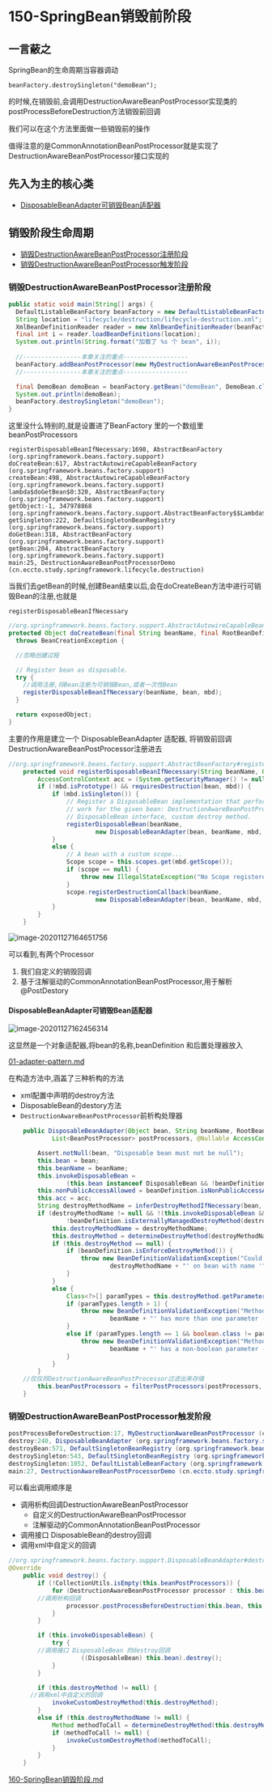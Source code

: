 # 150-SpringBean销毁前阶段

## 一言蔽之

SpringBean的生命周期当容器调动

```
beanFactory.destroySingleton("demoBean");
```

的时候,在销毁前,会调用DestructionAwareBeanPostProcessor实现类的postProcessBeforeDestruction方法销毁前回调

我们可以在这个方法里面做一些销毁前的操作

值得注意的是CommonAnnotationBeanPostProcessor就是实现了DestructionAwareBeanPostProcessor接口实现的

## 先入为主的核心类

- [DisposableBeanAdapter可销毁Bean适配器](#DisposableBeanAdapter可销毁Bean适配器)

## 销毁阶段生命周期

- [销毁DestructionAwareBeanPostProcessor注册阶段](#销毁DestructionAwareBeanPostProcessor注册阶段)
- [销毁DestructionAwareBeanPostProcessor触发阶段](#销毁DestructionAwareBeanPostProcessor触发阶段)

### 销毁DestructionAwareBeanPostProcessor注册阶段

```java
public static void main(String[] args) {
  DefaultListableBeanFactory beanFactory = new DefaultListableBeanFactory();
  String location = "lifecycle/destruction/lifecycle-destruction.xml";
  XmlBeanDefinitionReader reader = new XmlBeanDefinitionReader(beanFactory);
  final int i = reader.loadBeanDefinitions(location);
  System.out.println(String.format("加载了 %s 个 bean", i));
  
  //----------------本章关注的重点------------------
  beanFactory.addBeanPostProcessor(new MyDestructionAwareBeanPostProcessor());
  //----------------本章关注的重点------------------

  final DemoBean demoBean = beanFactory.getBean("demoBean", DemoBean.class);
  System.out.println(demoBean);
  beanFactory.destroySingleton("demoBean");
}
```

这里没什么特别的,就是设置进了BeanFactory 里的一个数组里beanPostProcessors

```
registerDisposableBeanIfNecessary:1698, AbstractBeanFactory (org.springframework.beans.factory.support)
doCreateBean:617, AbstractAutowireCapableBeanFactory (org.springframework.beans.factory.support)
createBean:498, AbstractAutowireCapableBeanFactory (org.springframework.beans.factory.support)
lambda$doGetBean$0:320, AbstractBeanFactory (org.springframework.beans.factory.support)
getObject:-1, 347978868 (org.springframework.beans.factory.support.AbstractBeanFactory$$Lambda$6)
getSingleton:222, DefaultSingletonBeanRegistry (org.springframework.beans.factory.support)
doGetBean:318, AbstractBeanFactory (org.springframework.beans.factory.support)
getBean:204, AbstractBeanFactory (org.springframework.beans.factory.support)
main:25, DestructionAwareBeanPostProcessorDemo (cn.eccto.study.springframework.lifecycle.destruction)
```

当我们去getBean的时候,创建Bean结束以后,会在doCreateBean方法中进行可销毁Bean的注册,也就是

```
registerDisposableBeanIfNecessary
```

```java
//org.springframework.beans.factory.support.AbstractAutowireCapableBeanFactory#doCreateBean
protected Object doCreateBean(final String beanName, final RootBeanDefinition mbd, final @Nullable Object[] args)
  throws BeanCreationException {

  //忽略创建过程

  // Register bean as disposable.
  try {
    //调用注册,将Bean注册为可销毁Bean,或者一次性Bean
    registerDisposableBeanIfNecessary(beanName, bean, mbd);
  }

  return exposedObject;
}
```

主要的作用是建立一个 DisposableBeanAdapter 适配器, 将销毁前回调 DestructionAwareBeanPostProcessor注册进去

```java
//org.springframework.beans.factory.support.AbstractBeanFactory#registerDisposableBeanIfNecessary
	protected void registerDisposableBeanIfNecessary(String beanName, Object bean, RootBeanDefinition mbd) {
		AccessControlContext acc = (System.getSecurityManager() != null ? getAccessControlContext() : null);
		if (!mbd.isPrototype() && requiresDestruction(bean, mbd)) {
			if (mbd.isSingleton()) {
				// Register a DisposableBean implementation that performs all destruction
				// work for the given bean: DestructionAwareBeanPostProcessors,
				// DisposableBean interface, custom destroy method.
				registerDisposableBean(beanName,
						new DisposableBeanAdapter(bean, beanName, mbd, getBeanPostProcessors(), acc));
			}
			else {
				// A bean with a custom scope...
				Scope scope = this.scopes.get(mbd.getScope());
				if (scope == null) {
					throw new IllegalStateException("No Scope registered for scope name '" + mbd.getScope() + "'");
				}
				scope.registerDestructionCallback(beanName,
						new DisposableBeanAdapter(bean, beanName, mbd, getBeanPostProcessors(), acc));
			}
		}
	}
```

![image-20201127164651756](../../assets/image-20201127164651756.png)

可以看到,有两个Processor 

1. 我们自定义的销毁回调
2. 基于注解驱动的CommonAnnotationBeanPostProcessor,用于解析@PostDestory



#### DisposableBeanAdapter可销毁Bean适配器

![image-20201127162456314](../../assets/image-20201127162456314.png)

这显然是一个对象适配器,将bean的名称,beanDefinition 和后置处理器放入

 [01-adapter-pattern.md](../../01-design-patterns/03-structural-patterns/01-adapter-pattern.md) 

在构造方法中,涵盖了三种析构的方法

- xml配置中声明的destroy方法
- DisposableBean的destory方法
- `DestructionAwareBeanPostProcessor`前析构处理器

```java
	public DisposableBeanAdapter(Object bean, String beanName, RootBeanDefinition beanDefinition,
			List<BeanPostProcessor> postProcessors, @Nullable AccessControlContext acc) {

		Assert.notNull(bean, "Disposable bean must not be null");
		this.bean = bean;
		this.beanName = beanName;
		this.invokeDisposableBean =
				(this.bean instanceof DisposableBean && !beanDefinition.isExternallyManagedDestroyMethod("destroy"));
		this.nonPublicAccessAllowed = beanDefinition.isNonPublicAccessAllowed();
		this.acc = acc;
		String destroyMethodName = inferDestroyMethodIfNecessary(bean, beanDefinition);
		if (destroyMethodName != null && !(this.invokeDisposableBean && "destroy".equals(destroyMethodName)) &&
				!beanDefinition.isExternallyManagedDestroyMethod(destroyMethodName)) {
			this.destroyMethodName = destroyMethodName;
			this.destroyMethod = determineDestroyMethod(destroyMethodName);
			if (this.destroyMethod == null) {
				if (beanDefinition.isEnforceDestroyMethod()) {
					throw new BeanDefinitionValidationException("Could not find a destroy method named '" +
							destroyMethodName + "' on bean with name '" + beanName + "'");
				}
			}
			else {
				Class<?>[] paramTypes = this.destroyMethod.getParameterTypes();
				if (paramTypes.length > 1) {
					throw new BeanDefinitionValidationException("Method '" + destroyMethodName + "' of bean '" +
							beanName + "' has more than one parameter - not supported as destroy method");
				}
				else if (paramTypes.length == 1 && boolean.class != paramTypes[0]) {
					throw new BeanDefinitionValidationException("Method '" + destroyMethodName + "' of bean '" +
							beanName + "' has a non-boolean parameter - not supported as destroy method");
				}
			}
		}
    //仅仅将DestructionAwareBeanPostProcessor过滤出来存储
		this.beanPostProcessors = filterPostProcessors(postProcessors, bean);
	}

```

### 销毁DestructionAwareBeanPostProcessor触发阶段

```java
postProcessBeforeDestruction:17, MyDestructionAwareBeanPostProcessor (cn.eccto.study.springframework.lifecycle.destruction)
destroy:240, DisposableBeanAdapter (org.springframework.beans.factory.support)
destroyBean:571, DefaultSingletonBeanRegistry (org.springframework.beans.factory.support)
destroySingleton:543, DefaultSingletonBeanRegistry (org.springframework.beans.factory.support)
destroySingleton:1052, DefaultListableBeanFactory (org.springframework.beans.factory.support)
main:27, DestructionAwareBeanPostProcessorDemo (cn.eccto.study.springframework.lifecycle.destruction)
```

可以看出调用顺序是

- 调用析构回调DestructionAwareBeanPostProcessor
  - 自定义的DestructionAwareBeanPostProcessor
  - 注解驱动的CommonAnnotationBeanPostProcessor 
- 调用接口 DisposableBean的destroy回调
- 调用xml中自定义的回调

```java
//org.springframework.beans.factory.support.DisposableBeanAdapter#destroy
@Override
	public void destroy() {
		if (!CollectionUtils.isEmpty(this.beanPostProcessors)) {
			for (DestructionAwareBeanPostProcessor processor : this.beanPostProcessors) {
        //调用析构回调
				processor.postProcessBeforeDestruction(this.bean, this.beanName);
			}
		}

		if (this.invokeDisposableBean) {
			try {
        //调用接口 DisposableBean 的destroy回调
					((DisposableBean) this.bean).destroy();
			}
		}

		if (this.destroyMethod != null) {
      //调用xml中自定义的回调
			invokeCustomDestroyMethod(this.destroyMethod);
		}
		else if (this.destroyMethodName != null) {
			Method methodToCall = determineDestroyMethod(this.destroyMethodName);
			if (methodToCall != null) {
				invokeCustomDestroyMethod(methodToCall);
			}
		}
	}
```

 [160-SpringBean销毁阶段.md](160-SpringBean销毁阶段.md) 